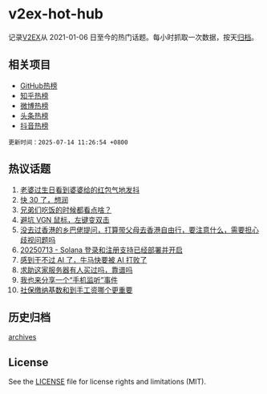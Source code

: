 # v2ex-hot-hub

 记录[V2EX](https://www.v2ex.com/)从 2021-01-06 日至今的热门话题。每小时抓取一次数据，按天[归档](archives)。
 
 ## 相关项目

- [GitHub热榜](https://github.com/lonnyzhang423/github-hot-hub)
- [知乎热榜](https://github.com/lonnyzhang423/zhihu-hot-hub)
- [微博热榜](https://github.com/lonnyzhang423/weibo-hot-hub)
- [头条热榜](https://github.com/lonnyzhang423/toutiao-hot-hub)
- [抖音热榜](https://github.com/lonnyzhang423/douyin-hot-hub)


 `更新时间：2025-07-14 11:26:54 +0800`

## 热议话题

1. [老婆过生日看到婆婆给的红包气地发抖](https://www.v2ex.com/t/1144884)
1. [快 30 了，想润](https://www.v2ex.com/t/1144952)
1. [兄弟们吃饭的时候都看点啥？](https://www.v2ex.com/t/1144917)
1. [避坑 VGN 鼠标，左键变双击](https://www.v2ex.com/t/1144879)
1. [没去过香港的乡巴佬提问，打算带父母去香港自由行，要注意什么，需要担心歧视问题吗](https://www.v2ex.com/t/1144987)
1. [20250713 - Solana 登录和注册支持已经部署并开启](https://www.v2ex.com/t/1144985)
1. [感到干不过 AI 了，牛马快要被 AI 打败了](https://www.v2ex.com/t/1144929)
1. [求助这家服务器有人买过吗，靠谱吗](https://www.v2ex.com/t/1144907)
1. [我也来分享一个“手机监听”事件](https://www.v2ex.com/t/1144996)
1. [社保缴纳基数和到手工资哪个更重要](https://www.v2ex.com/t/1144989)

## 历史归档

[archives](archives)

## License

See the [LICENSE](LICENSE) file for license rights and limitations (MIT).

